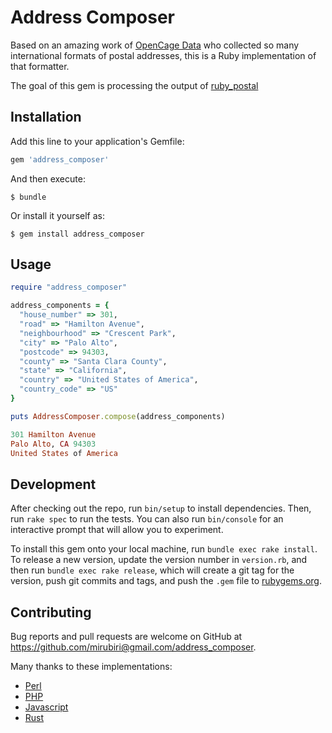 # Address Composer

Based on an amazing work of [OpenCage Data](https://github.com/OpenCageData/address-formatting/)
who collected so many international formats of postal addresses, this is a Ruby implementation
of that formatter.

The goal of this gem is processing the output of [ruby_postal](https://github.com/openvenues/ruby_postal)

## Installation

Add this line to your application's Gemfile:

```ruby
gem 'address_composer'
```

And then execute:

    $ bundle

Or install it yourself as:

    $ gem install address_composer

## Usage

```ruby
require "address_composer"

address_components = {
  "house_number" => 301,
  "road" => "Hamilton Avenue",
  "neighbourhood" => "Crescent Park",
  "city" => "Palo Alto",
  "postcode" => 94303,
  "county" => "Santa Clara County",
  "state" => "California",
  "country" => "United States of America",
  "country_code" => "US"
}

puts AddressComposer.compose(address_components)

301 Hamilton Avenue
Palo Alto, CA 94303
United States of America
```

## Development

After checking out the repo, run `bin/setup` to install dependencies. Then, run `rake spec` to run the tests. You can also run `bin/console` for an interactive prompt that will allow you to experiment.

To install this gem onto your local machine, run `bundle exec rake install`. To release a new version, update the version number in `version.rb`, and then run `bundle exec rake release`, which will create a git tag for the version, push git commits and tags, and push the `.gem` file to [rubygems.org](https://rubygems.org).

## Contributing

Bug reports and pull requests are welcome on GitHub at https://github.com/mirubiri@gmail.com/address_composer.



Many thanks to these implementations:

- [Perl](https://github.com/OpenCageData/perl-Geo-Address-Formatter)
- [PHP](https://github.com/predicthq/address-formatter-php)
- [Javascript](https://github.com/fragaria/address-formatter)
- [Rust](https://github.com/CanalTP/address-formatter-rs)
